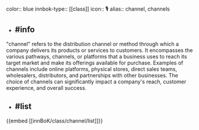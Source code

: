 color:: blue
innbok-type:: [[class]]
icon:: 🎙️
alias:: channel, channels

- ## #info 
"channel" refers to the distribution channel or method through which a company delivers its products or services to customers. It encompasses the various pathways, channels, or platforms that a business uses to reach its target market and make its offerings available for purchase. Examples of channels include online platforms, physical stores, direct sales teams, wholesalers, distributors, and partnerships with other businesses. The choice of channels can significantly impact a company's reach, customer experience, and overall success.
- ## #list 
{{embed [[innBoK/class/channel/list]]}}

